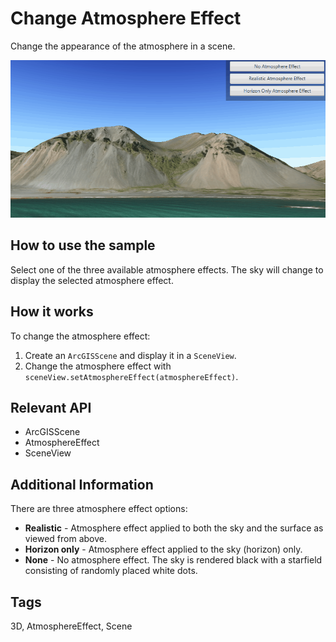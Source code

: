 # Change Atmosphere Effect

Change the appearance of the atmosphere in a scene.

![](ChangeAtmosphereEffect.gif)

## How to use the sample

Select one of the three available atmosphere effects. The sky will change to display the selected atmosphere effect.

## How it works

To change the atmosphere effect:

1.  Create an `ArcGISScene` and display it in a `SceneView`.
2.  Change the atmosphere effect with `sceneView.setAtmosphereEffect(atmosphereEffect)`.

## Relevant API

*   ArcGISScene
*   AtmosphereEffect
*   SceneView

## Additional Information

There are three atmosphere effect options:

*   **Realistic** - Atmosphere effect applied to both the sky and the surface as viewed from above.
*   **Horizon only** - Atmosphere effect applied to the sky (horizon) only.
*   **None** - No atmosphere effect. The sky is rendered black with a starfield consisting of randomly placed white dots.

## Tags

3D, AtmosphereEffect, Scene
